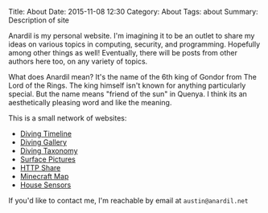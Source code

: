 Title: About
Date: 2015-11-08 12:30
Category: About
Tags: about
Summary: Description of site

Anardil is my personal website. I'm imagining it to be an outlet to share my
ideas on various topics in computing, security, and programming. Hopefully
among other things as well! Eventually, there will be posts from other authors
here too, on any variety of topics.

What does Anardil mean? It's the name of the 6th king of Gondor from The Lord
of the Rings. The king himself isn't known for anything particularly special.
But the name means "friend of the sun" in Quenya. I think its an aesthetically
pleasing word and like the meaning.

This is a small network of websites:

- [Diving Timeline](https://diving.anardil.net/timeline/index.html)
- [Diving Gallery](https://diving.anardil.net/gallery/index.html)
- [Diving Taxonomy](https://diving.anardil.net/taxonomy/index.html)
- [Surface Pictures](https://photos.anardil.net)
- [HTTP Share](https://public.anardil.net)
- [Minecraft Map](https://overviewer.anardil.net)
- [House Sensors](https://sensors.anardil.net)

If you'd like to contact me, I'm reachable by email at `austin@anardil.net`
